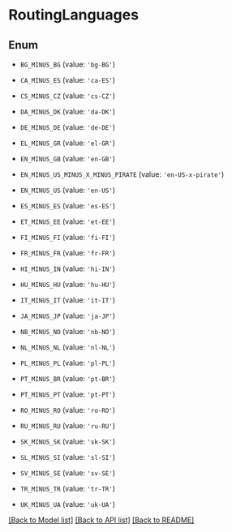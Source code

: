 # RoutingLanguages


## Enum

* `BG_MINUS_BG` (value: `'bg-BG'`)

* `CA_MINUS_ES` (value: `'ca-ES'`)

* `CS_MINUS_CZ` (value: `'cs-CZ'`)

* `DA_MINUS_DK` (value: `'da-DK'`)

* `DE_MINUS_DE` (value: `'de-DE'`)

* `EL_MINUS_GR` (value: `'el-GR'`)

* `EN_MINUS_GB` (value: `'en-GB'`)

* `EN_MINUS_US_MINUS_X_MINUS_PIRATE` (value: `'en-US-x-pirate'`)

* `EN_MINUS_US` (value: `'en-US'`)

* `ES_MINUS_ES` (value: `'es-ES'`)

* `ET_MINUS_EE` (value: `'et-EE'`)

* `FI_MINUS_FI` (value: `'fi-FI'`)

* `FR_MINUS_FR` (value: `'fr-FR'`)

* `HI_MINUS_IN` (value: `'hi-IN'`)

* `HU_MINUS_HU` (value: `'hu-HU'`)

* `IT_MINUS_IT` (value: `'it-IT'`)

* `JA_MINUS_JP` (value: `'ja-JP'`)

* `NB_MINUS_NO` (value: `'nb-NO'`)

* `NL_MINUS_NL` (value: `'nl-NL'`)

* `PL_MINUS_PL` (value: `'pl-PL'`)

* `PT_MINUS_BR` (value: `'pt-BR'`)

* `PT_MINUS_PT` (value: `'pt-PT'`)

* `RO_MINUS_RO` (value: `'ro-RO'`)

* `RU_MINUS_RU` (value: `'ru-RU'`)

* `SK_MINUS_SK` (value: `'sk-SK'`)

* `SL_MINUS_SI` (value: `'sl-SI'`)

* `SV_MINUS_SE` (value: `'sv-SE'`)

* `TR_MINUS_TR` (value: `'tr-TR'`)

* `UK_MINUS_UA` (value: `'uk-UA'`)

[[Back to Model list]](../README.md#documentation-for-models) [[Back to API list]](../README.md#documentation-for-api-endpoints) [[Back to README]](../README.md)



